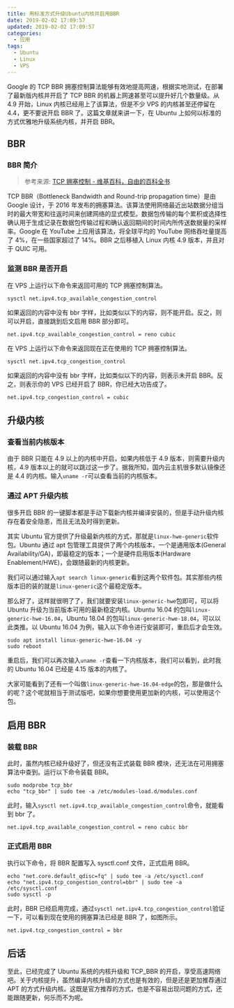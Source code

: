 ```yaml
---
title: 用标准方式升级Ubuntu内核并启用BBR
date: 2019-02-02 17:09:57
updated: 2019-02-02 17:09:57
categories:
  - 应用
tags:
  - Ubuntu
  - Linux
  - VPS
---
```


Google 的 TCP BBR 拥塞控制算法能够有效地提高网速，根据实地测试，在部署了最新版内核并开启了 TCP BBR 的机器上网速甚至可以提升好几个数量级。从 4.9 开始，Linux 内核已经用上了该算法，但是不少 VPS 的内核甚至还停留在 4.4，更不要说开启 BBR 了。这篇文章就来讲一下，在 Ubuntu 上如何以标准的方式优雅地升级系统内核，并开启 BBR。

<!--more-->

## BBR

### BBR 简介

> 参考来源: [TCP 拥塞控制 - 维基百科，自由的百科全书](https://zh.wikipedia.org/wiki/TCP%E6%8B%A5%E5%A1%9E%E6%8E%A7%E5%88%B6#TCP_BBR)

TCP BBR（Bottleneck Bandwidth and Round-trip propagation time）是由 Google 设计，于 2016 年发布的拥塞算法。该算法使用网络最近出站数据分组当时的最大带宽和往返时间来创建网络的显式模型。数据包传输的每个累积或选择性确认用于生成记录在数据包传输过程和确认返回期间的时间内所传送数据量的采样率。Google 在 YouTube 上应用该算法，将全球平均的 YouTube 网络吞吐量提高了 4%，在一些国家超过了 14%。BBR 之后移植入 Linux 内核 4.9 版本，并且对于 QUIC 可用。

### 监测 BBR 是否开启

在 VPS 上运行以下命令来返回可用的 TCP 拥塞控制算法。

```shell
sysctl net.ipv4.tcp_available_congestion_control
```

如果返回的内容中没有 bbr 字样，比如类似以下的内容，则不能开启。反之，则可以开启，直接跳到后文启用 BBR 部分即可。

```shell
net.ipv4.tcp_available_congestion_control = reno cubic
```

在 VPS 上运行以下命令来返回现在正在使用的 TCP 拥塞控制算法。

```shell
sysctl net.ipv4.tcp_congestion_control
```

如果返回的内容中没有 bbr 字样，比如类似以下的内容，则表示未开启 BBR。反之，则表示你的 VPS 已经开启了 BBR，你已经大功告成了。

```shell
net.ipv4.tcp_congestion_control = cubic
```

## 升级内核

### 查看当前内核版本

由于 BBR 只能在 4.9 以上的内核中开启，如果内核低于 4.9 版本，则需要升级内核，4.9 版本以上的就可以跳过这一步了。据我所知，国内云主机很多默认镜像还是 4.4 的内核。输入`uname -r`可以查看当前的内核版本。

### 通过 APT 升级内核

很多开启 BBR 的一键脚本都是手动下载新内核并编译安装的，但是手动升级内核存在着安全隐患，而且无法及时得到更新。

其实 Ubuntu 官方提供了升级最新内核的方式，那就是`linux-hwe-generic`软件包。Ubuntu 通过 apt 包管理工具提供了两个内核版本，一个是通用版本(General Availability/GA)，即最稳定的版本；一个是硬件启用版本(Hardware Enablement/HWE)，会跟随最新的内核更新。

我们可以通过输入`apt search linux-generic`看到这两个软件包。其实那些内核版本旧的装的就是`linux-generic`这个最稳定版本。

那么好了，这样就很明了了，我们就要安装`linux-generic-hwe`包即可，可以将 Ubuntu 升级为当前版本可用的最新稳定内核。Ubuntu 16.04 的包叫`linux-generic-hwe-16.04`，Ubuntu 18.04 的包叫`linux-generic-hwe-18.04`，可以以此类推。以 Ubuntu 16.04 为例，输入以下命令进行安装即可，重启后才会生效。

```shell
sudo apt install linux-generic-hwe-16.04 -y
sudo reboot
```

重启后，我们可以再次输入`uname -r`查看一下内核版本，我们可以看到，此时我的 Ubuntu 16.04 已经是 4.15 版本的内核了。

大家可能看到了还有一个叫做`linux-generic-hwe-16.04-edge`的包，那是做什么的呢？这个呢就相当于测试版吧，如果你想要使用更加新的内核，可以使用这个包。

## 启用 BBR

### 装载 BBR

此时，虽然内核已经升级好了，但还没有正式装载 BBR 模块，还无法在可用拥塞算法中查到。运行以下命令装载 BBR。

```shell
sudo modprobe tcp_bbr
echo "tcp_bbr" | sudo tee -a /etc/modules-load.d/modules.conf
```

此时，输入`sysctl net.ipv4.tcp_available_congestion_control`命令，就能看到 bbr 了。

```shell
net.ipv4.tcp_available_congestion_control = reno cubic bbr
```

### 正式启用 BBR

执行以下命令，将 BBR 配置写入 sysctl.conf 文件，正式启用 BBR。

```shell
echo "net.core.default_qdisc=fq" | sudo tee -a /etc/sysctl.conf
echo "net.ipv4.tcp_congestion_control=bbr" | sudo tee -a /etc/sysctl.conf
sudo sysctl -p
```

此时，BBR 已经启用完成，通过`sysctl net.ipv4.tcp_congestion_control`验证一下，可以看到现在使用的拥塞算法已经是 BBR 了，如图所示。

```shell
net.ipv4.tcp_congestion_control = bbr
```

## 后话

至此，已经完成了 Ubuntu 系统的内核升级和 TCP_BBR 的开启，享受高速网络吧。关于内核提升，虽然编译内核升级的方式也是有效的，但是还是更加推荐通过 APT 的方式升级内核。这既是官方推荐的方式，也是不容易出现问题的方式，还能跟随更新，何乐而不为呢。
